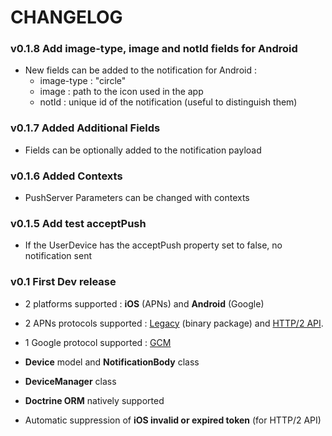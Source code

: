 # CHANGELOG

### v0.1.8 Add image-type, image and notId fields for Android

- New fields can be added to the notification for Android :
  - image-type : "circle"
  - image : path to the icon used in the app
  - notId : unique id of the notification (useful to distinguish them)

### v0.1.7 Added Additional Fields

- Fields can be optionally added to the notification payload

### v0.1.6 Added Contexts

- PushServer Parameters can be changed with contexts

### v0.1.5 Add test acceptPush

- If the UserDevice has the acceptPush property set to false, no notification sent

### v0.1 First Dev release

- 2 platforms supported : **iOS** (APNs) and **Android** (Google)
- 2 APNs protocols supported : [Legacy](https://developer.apple.com/library/content/documentation/NetworkingInternet/Conceptual/RemoteNotificationsPG/BinaryProviderAPI.html) (binary package) and [HTTP/2 API](https://developer.apple.com/library/content/documentation/NetworkingInternet/Conceptual/RemoteNotificationsPG/APNSOverview.html).
- 1 Google protocol supported : [GCM](https://developers.google.com/cloud-messaging)

- **Device** model and **NotificationBody** class

- **DeviceManager** class

- **Doctrine ORM** natively supported

- Automatic suppression of **iOS invalid or expired token** (for HTTP/2 API)
